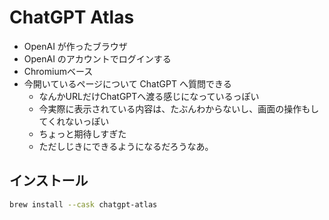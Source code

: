 # ChatGPT Atlas

- OpenAI が作ったブラウザ
- OpenAI のアカウントでログインする
- Chromiumベース
- 今開いているページについて ChatGPT へ質問できる
  - なんかURLだけChatGPTへ渡る感じになっているっぽい
  - 今実際に表示されている内容は、たぶんわからないし、画面の操作もしてくれないっぽい
  - ちょっと期待しすぎた
  - ただしじきにできるようになるだろうなあ。

## インストール
```bash
brew install --cask chatgpt-atlas
```
